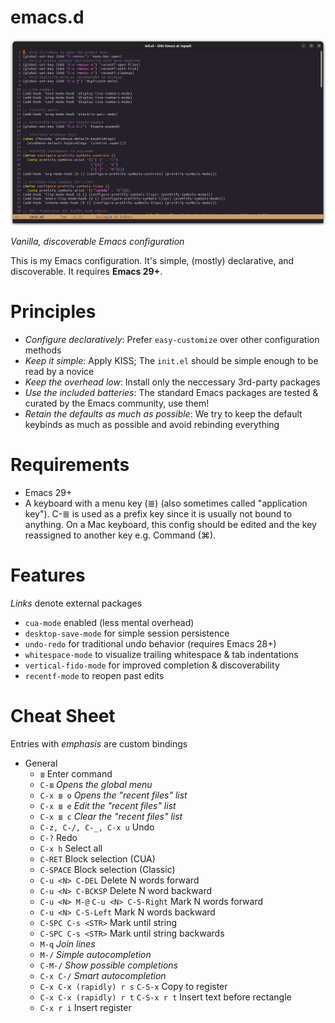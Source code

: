 # emacs.d

![Screenshot](.assets/screenshot.png?raw=true "This is how it looks")

_Vanilla, discoverable Emacs configuration_

This is my Emacs configuration. It's simple, (mostly) declarative, and discoverable. It requires **Emacs 29+**.

# Principles

* _Configure declaratively_: Prefer `easy-customize` over other configuration methods
* _Keep it simple_: Apply KISS; The `init.el` should be simple enough to be read by a novice
* _Keep the overhead low_: Install only the neccessary 3rd-party packages
* _Use the included batteries_: The standard Emacs packages are tested & curated by the Emacs community, use them!
* _Retain the defaults as much as possible_: We try to keep the default keybinds as much as possible and avoid rebinding everything

# Requirements

* Emacs 29+
* A keyboard with a menu key (≣) (also sometimes called "application key"). C-≣ is used as a prefix key since it is usually not bound to anything. On a Mac keyboard, this config should be edited and the key reassigned to another key e.g. Command (⌘).

# Features

_Links_ denote external packages

* `cua-mode` enabled (less mental overhead)
* `desktop-save-mode` for simple session persistence
* `undo-redo` for traditional undo behavior (requires Emacs 28+)
* `whitespace-mode` to visualize trailing whitespace & tab indentations
* `vertical-fido-mode` for improved completion & discoverability
* `recentf-mode` to reopen past edits

# Cheat Sheet

Entries with _emphasis_ are custom bindings

- General
  - `≣` Enter command
  - `C-≣` _Opens the global menu_
  - `C-x ≣ o` _Opens the "recent files" list_
  - `C-x ≣ e` _Edit the "recent files" list_
  - `C-x ≣ c` _Clear the "recent files" list_
  - `C-z, C-/, C-_, C-x u` Undo
  - `C-?` Redo
  - `C-x h` Select all
  - `C-RET` Block selection (CUA)
  - `C-SPACE` Block selection (Classic)
  - `C-u <N> C-DEL` Delete N words forward
  - `C-u <N> C-BCKSP` Delete N word backward
  - `C-u <N> M-@` `C-u <N> C-S-Right` Mark N words forward
  - `C-u <N> C-S-Left` Mark N words backward
  - `C-SPC C-s <STR>` Mark until string
  - `C-SPC C-s <STR>` Mark until string backwards
  - `M-q` _Join lines_
  - `M-/` _Simple autocompletion_
  - `C-M-/` _Show possible completions_
  - `C-x C-/` _Smart autocompletion_
  - `C-x C-x (rapidly) r s` `C-S-x` Copy to register
  - `C-x C-x (rapidly) r t` `C-S-x r t` Insert text before rectangle
  - `C-x r i` Insert register

